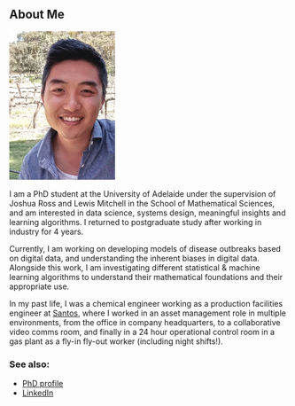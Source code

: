 ## About Me
<img src="DLprofile.png" alt="Photo of Dennis Liu"
  title="Dennis Liu" width="191" height="268" />

I am a PhD student at the University of Adelaide under the supervision of Joshua Ross and Lewis Mitchell in the School of Mathematical Sciences, and am interested in data science, systems design, meaningful insights and learning algorithms. I returned to postgraduate study after working in industry for 4 years. 

Currently, I am working on developing models of disease outbreaks based on digital data, and understanding the inherent biases in digital data. Alongside this work, I am investigating different statistical & machine learning algorithms to understand their mathematical foundations and their appropriate use.

In my past life, I was a chemical engineer working as a production facilities engineer at [Santos](https://www.santos.com/), where I worked in an asset management role in multiple environments, from the office in company headquarters, to a collaborative video comms room, and finally in a 24 hour operational control room in a gas plant as a fly-in fly-out worker (including night shifts!).

### See also:
* [PhD profile](https://www.d2dcrc.com.au/student-profile?id=fGWs6jmYb)
* [LinkedIn](https://www.linkedin.com/in/dennis-liu-5037/)
